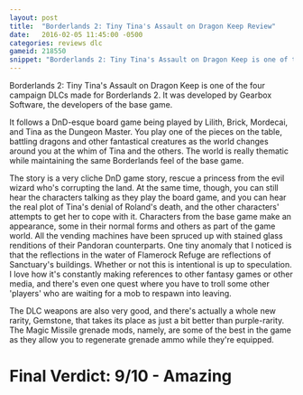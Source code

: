 ```yaml
---
layout: post
title:  "Borderlands 2: Tiny Tina's Assault on Dragon Keep Review"
date:   2016-02-05 11:45:00 -0500
categories: reviews dlc
gameid: 218550
snippet: "Borderlands 2: Tiny Tina's Assault on Dragon Keep is one of the four campaign DLCs made for Borderlands 2. It was developed by Gearbox Software, the developers of the base game."
---
```


Borderlands 2: Tiny Tina's Assault on Dragon Keep is one of the four campaign DLCs made for Borderlands 2. It was developed by Gearbox Software, the developers of the base game.

It follows a DnD-esque board game being played by Lilith, Brick, Mordecai, and Tina as the Dungeon Master. You play one of the pieces on the table, battling dragons and other fantastical creatures as the world changes around you at the whim of Tina and the others. The world is really thematic while maintaining the same Borderlands feel of the base game.

The story is a very cliche DnD game story, rescue a princess from the evil wizard who's corrupting the land. At the same time, though, you can still hear the characters talking as they play the board game, and you can hear the real plot of <span class="spoiler">Tina's denial of Roland's death, and the other characters' attempts to get her to cope with it.</span> Characters from the base game make an appearance, some in their normal forms and others as part of the game world. All the vending machines have been spruced up with stained glass renditions of their Pandoran counterparts. One tiny anomaly that I noticed is that the reflections in the water of Flamerock Refuge are reflections of Sanctuary's buildings. Whether or not this is intentional is up to speculation. I love how it's constantly making references to other fantasy games or other media, and there's even one quest where you have to troll some other 'players' who are waiting for a mob to respawn into leaving.

The DLC weapons are also very good, and there's actually a whole new rarity, Gemstone, that takes its place as just a bit better than purple-rarity. The Magic Missile grenade mods, namely, are some of the best in the game as they allow you to regenerate grenade ammo while they're equipped.

# Final Verdict: 9/10 - Amazing